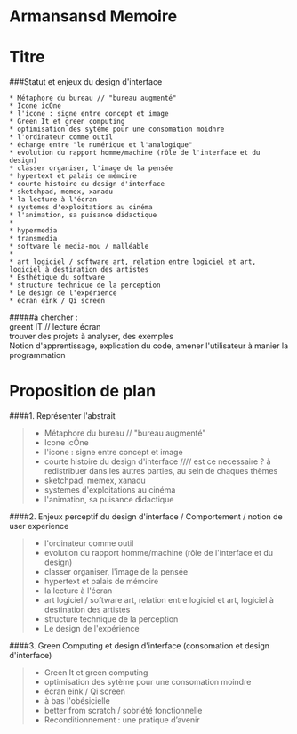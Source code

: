 Armansansd Memoire
======

Titre
=
###Statut et enjeux du design d'interface

~~~
* Métaphore du bureau // "bureau augmenté"  
* Icone icÔne
* l'icone : signe entre concept et image
* Green It et green computing
* optimisation des sytème pour une consomation moidnre
* l'ordinateur comme outil
* échange entre "le numérique et l'analogique"
* evolution du rapport homme/machine (rôle de l'interface et du design)
* classer organiser, l'image de la pensée  
* hypertext et palais de mémoire
* courte histoire du design d'interface
* sketchpad, memex, xanadu
* la lecture à l'écran
* systemes d'exploitations au cinéma
* l'animation, sa puisance didactique
* 
* hypermedia
* transmedia
* software le media-mou / malléable
* 
* art logiciel / software art, relation entre logiciel et art, logiciel à destination des artistes
* Esthétique du software 
* structure technique de la perception
* Le design de l'expérience
* écran eink / Qi screen
~~~


#####à chercher :  
greent IT // lecture écran   
trouver des projets à analyser, des exemples  
Notion d'apprentissage, explication du code, amener l'utilisateur à manier la programmation



Proposition de plan 
====

####1. Représenter l'abstrait
> * Métaphore du bureau // "bureau augmenté"  
> * Icone icÔne
> * l'icone : signe entre concept et image
> * courte histoire du design d'interface //// est ce necessaire ? à redistribuer dans les autres parties, au sein de chaques thèmes
> * sketchpad, memex, xanadu
> * systemes d'exploitations au cinéma
> * l'animation, sa puisance didactique


####2. Enjeux perceptif du design d'interface / Comportement / notion de user experience
> * l'ordinateur comme outil
> * evolution du rapport homme/machine (rôle de l'interface et du design)
> * classer organiser, l'image de la pensée  
> * hypertext et palais de mémoire
> * la lecture à l'écran
> * art logiciel / software art, relation entre logiciel et art, logiciel à destination des artistes
> * structure technique de la perception
> * Le design de l'expérience

####3. Green Computing et design d'interface (consomation et design d'interface)
> * Green It et green computing
> * optimisation des sytème pour une consomation moindre
> * écran eink / Qi screen
> * à bas l'obésicielle
> * better from scratch / sobriété fonctionnelle
> * Reconditionnement : une pratique d’avenir

